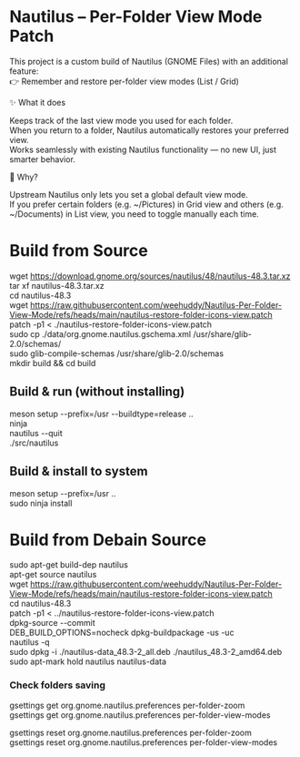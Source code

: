 # Nautilus – Per-Folder View Mode Patch

This project is a custom build of Nautilus (GNOME Files) with an additional feature: \
👉 Remember and restore per-folder view modes (List / Grid)

✨ What it does

Keeps track of the last view mode you used for each folder. \
When you return to a folder, Nautilus automatically restores your preferred view. \
Works seamlessly with existing Nautilus functionality — no new UI, just smarter behavior.

🔧 Why?

Upstream Nautilus only lets you set a global default view mode. \
If you prefer certain folders (e.g. ~/Pictures) in Grid view and others (e.g. ~/Documents) in List view, you need to toggle manually each time.

# Build from Source 
wget https://download.gnome.org/sources/nautilus/48/nautilus-48.3.tar.xz \
tar xf nautilus-48.3.tar.xz \
cd nautilus-48.3 \
wget https://raw.githubusercontent.com/weehuddy/Nautilus-Per-Folder-View-Mode/refs/heads/main/nautilus-restore-folder-icons-view.patch \
patch -p1 < ./nautilus-restore-folder-icons-view.patch \
sudo cp ./data/org.gnome.nautilus.gschema.xml /usr/share/glib-2.0/schemas/ \
sudo glib-compile-schemas /usr/share/glib-2.0/schemas \
mkdir build && cd build

## Build & run (without installing) ###
meson setup --prefix=/usr --buildtype=release .. \
ninja \
nautilus --quit \
./src/nautilus 

## Build & install to system ###
meson setup --prefix=/usr .. \
sudo ninja install

# Build from Debain Source ###
sudo apt-get build-dep nautilus \
apt-get source nautilus \
wget https://raw.githubusercontent.com/weehuddy/Nautilus-Per-Folder-View-Mode/refs/heads/main/nautilus-restore-folder-icons-view.patch \
cd nautilus-48.3 \
patch -p1 < ../nautilus-restore-folder-icons-view.patch \
dpkg-source --commit \
DEB_BUILD_OPTIONS=nocheck dpkg-buildpackage -us -uc \
nautilus -q \
sudo dpkg -i ./nautilus-data_48.3-2_all.deb ./nautilus_48.3-2_amd64.deb \
sudo apt-mark hold nautilus nautilus-data 

### Check folders saving 
gsettings get org.gnome.nautilus.preferences per-folder-zoom \
gsettings get org.gnome.nautilus.preferences per-folder-view-modes

gsettings reset org.gnome.nautilus.preferences per-folder-zoom \
gsettings reset org.gnome.nautilus.preferences per-folder-view-modes
